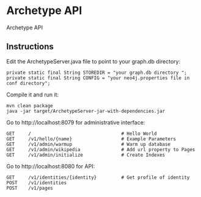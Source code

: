 Archetype API
=============

Archetype API

## Instructions

Edit the ArchetypeServer.java file to point to your graph.db directory:

    private static final String STOREDIR = "your graph.db directory ";
    private static final String CONFIG = "your neo4j.properties file in conf directory";

Compile it and run it:

    mvn clean package
    java -jar target/ArchetypeServer-jar-with-dependencies.jar

Go to http://localhost:8079 for administrative interface:

    GET     /                                 # Hello World
    GET     /v1/hello/{name}                  # Example Parameters
    GET     /v1/admin/warmup                  # Warm up database
    GET     /v1/admin/wikipedia               # Add url property to Pages
    GET     /v1/admin/initialize              # Create Indexes
    
    
Go to http://localhost:8080 for API:    
    
    GET     /v1/identities/{identity}         # Get profile of identity
    POST    /v1/identities
    POST    /v1/pages
